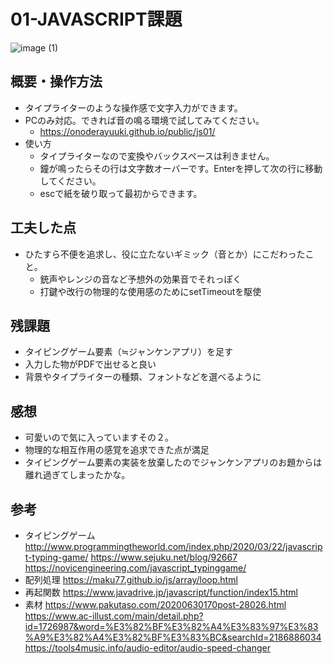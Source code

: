 # 01-JAVASCRIPT課題
![image (1)](https://user-images.githubusercontent.com/38471145/118314472-25f78180-b52f-11eb-8e1f-d8a11eff39e8.png)

## 概要・操作方法
 - タイプライターのような操作感で文字入力ができます。
 - PCのみ対応。できれば音の鳴る環境で試してみてください。 
   - https://onoderayuuki.github.io/public/js01/
 - 使い方
   - タイプライターなので変換やバックスペースは利きません。
   - 鐘が鳴ったらその行は文字数オーバーです。Enterを押して次の行に移動してください。
   - escで紙を破り取って最初からできます。   
## 工夫した点
 - ひたすら不便を追求し、役に立たないギミック（音とか）にこだわったこと。
   - 銃声やレンジの音など予想外の効果音でそれっぽく
   - 打鍵や改行の物理的な使用感のためにsetTimeoutを駆使 
## 残課題
 - タイピングゲーム要素（≒ジャンケンアプリ）を足す
 - 入力した物がPDFで出せると良い
 - 背景やタイプライターの種類、フォントなどを選べるように  
## 感想
  -  可愛いので気に入っていますその２。
  -  物理的な相互作用の感覚を追求できた点が満足  
  - タイピングゲーム要素の実装を放棄したのでジャンケンアプリのお題からは離れ過ぎてしまったかな。
## 参考
- タイピングゲーム
http://www.programmingtheworld.com/index.php/2020/03/22/javascript-typing-game/
https://www.sejuku.net/blog/92667
https://novicengineering.com/javascript_typinggame/
- 配列処理
https://maku77.github.io/js/array/loop.html
- 再起関数
https://www.javadrive.jp/javascript/function/index15.html
- 素材
https://www.pakutaso.com/20200630170post-28026.html
https://www.ac-illust.com/main/detail.php?id=1726987&word=%E3%82%BF%E3%82%A4%E3%83%97%E3%83%A9%E3%82%A4%E3%82%BF%E3%83%BC&searchId=2186886034
https://tools4music.info/audio-editor/audio-speed-changer